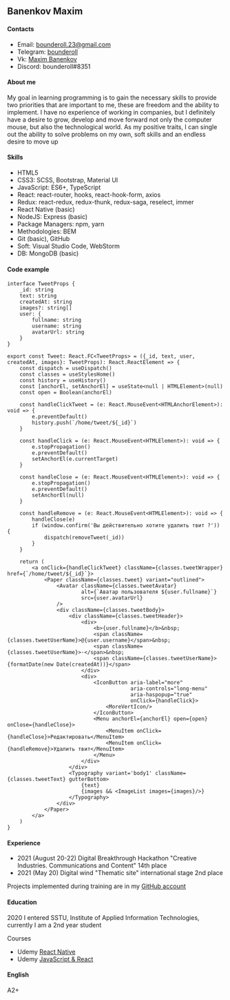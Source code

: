 ## Banenkov Maxim

#### Contacts

* Email: bounderoll.23@gmail.com
* Telegram: [bounderoll](https://t.me/bounderoll)
* Vk: [Maxim Banenkov](https://vk.com/bounderoll)
* Discord: bounderoll#8351

#### About me

My goal in learning programming is to gain the necessary skills to provide two priorities that are important to me,
these are freedom and the ability to implement. I have no experience of working in companies, but I definitely have a
desire to grow, develop and move forward not only the computer mouse, but also the technological world. As my positive
traits, I can single out the ability to solve problems on my own, soft skills and an endless desire to move up

#### Skills

* HTML5
* CSS3: SCSS, Bootstrap, Material UI
* JavaScript: ES6+, TypeScript
* React: react-router, hooks, react-hook-form, axios
* Redux: react-redux, redux-thunk, redux-saga, reselect, immer
* React Native (basic)
* NodeJS: Express (basic)
* Package Managers: npm, yarn
* Methodologies: BEM
* Git (basic), GitHub
* Soft: Visual Studio Code, WebStorm
* DB: MongoDB (basic)

#### Code example

```
interface TweetProps {
    _id: string
    text: string
    createdAt: string
    images?: string[]
    user: {
        fullname: string
        username: string
        avatarUrl: string
    }
}

export const Tweet: React.FC<TweetProps> = ({_id, text, user, createdAt, images}: TweetProps): React.ReactElement => {
    const dispatch = useDispatch()
    const classes = useStylesHome()
    const history = useHistory()
    const [anchorEl, setAnchorEl] = useState<null | HTMLElement>(null)
    const open = Boolean(anchorEl)

    const handleClickTweet = (e: React.MouseEvent<HTMLAnchorElement>): void => {
        e.preventDefault()
        history.push(`/home/tweet/${_id}`)
    }

    const handleClick = (e: React.MouseEvent<HTMLElement>): void => {
        e.stopPropagation()
        e.preventDefault()
        setAnchorEl(e.currentTarget)
    }

    const handleClose = (e: React.MouseEvent<HTMLElement>): void => {
        e.stopPropagation()
        e.preventDefault()
        setAnchorEl(null)
    }

    const handleRemove = (e: React.MouseEvent<HTMLElement>): void => {
        handleClose(e)
        if (window.confirm('Вы действительно хотите удалить твит ?')) {
            dispatch(removeTweet(_id))
        }
    }

    return (
        <a onClick={handleClickTweet} className={classes.tweetWrapper} href={`/home/tweet/${_id}`}>
            <Paper className={classes.tweet} variant="outlined">
                <Avatar className={classes.tweetAvatar}
                        alt={`Аватар пользователя ${user.fullname}`}
                        src={user.avatarUrl}
                />
                <div className={classes.tweetBody}>
                    <div className={classes.tweetHeader}>
                        <div>
                            <b>{user.fullname}</b>&nbsp;
                            <span className={classes.tweetUserName}>@{user.username}</span>&nbsp;
                            <span className={classes.tweetUserName}>·</span>&nbsp;
                            <span className={classes.tweetUserName}>{formatDate(new Date(createdAt))}</span>
                        </div>
                        <div>
                            <IconButton aria-label="more"
                                        aria-controls="long-menu"
                                        aria-haspopup="true"
                                        onClick={handleClick}>
                                <MoreVertIcon/>
                            </IconButton>
                            <Menu anchorEl={anchorEl} open={open} onClose={handleClose}>
                                <MenuItem onClick={handleClose}>Редактировать</MenuItem>
                                <MenuItem onClick={handleRemove}>Удалить твит</MenuItem>
                            </Menu>
                        </div>
                    </div>
                    <Typography variant='body1' className={classes.tweetText} gutterBottom>
                        {text}
                        {images && <ImageList images={images}/>}
                    </Typography>
                </div>
            </Paper>
        </a>
    )
}
```

#### Experience

* 2021 (August 20-22) Digital Breakthrough Hackathon "Creative Industries. Communications and Content" 14th place
* 2021 (May 20) Digital wind "Thematic site" international stage 2nd place

Projects implemented during training are in my [GitHub account](https://github.com/bndroll) 

#### Education

2020 I entered SSTU, Institute of Applied Information Technologies, currently I am a 2nd year student

Courses
* Udemy [React Native](https://www.udemy.com/course/react-native-complete-guide)
* Udemy [JavaScript & React](https://www.udemy.com/course/javascript_full)

#### English

A2+
